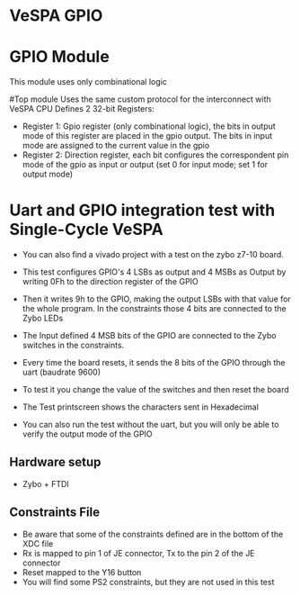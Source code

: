 # VeSPA GPIO

# GPIO Module
This module uses only combinational logic

#Top module
Uses the same custom protocol for the interconnect with VeSPA CPU
Defines 2 32-bit Registers:
- Register 1: Gpio register (only combinational logic), the bits in output mode of this register are placed in the gpio output. The bits in input mode are assigned to the current value in the gpio
- Register 2: Direction register, each bit configures the correspondent pin mode of the gpio as input or output (set 0 for input mode; set 1 for output mode)

# Uart and GPIO integration test with Single-Cycle VeSPA
- You can also find a vivado project with a test on the zybo z7-10 board.


- This test configures GPIO's 4 LSBs as output and 4 MSBs as Output by writing 0Fh to the direction register of the GPIO
- Then it writes 9h to the GPIO, making the output LSBs with that value for the whole program. In the constraints those 4 bits are connected to the Zybo LEDs
- The Input defined 4 MSB bits of the GPIO are connected to the Zybo switches in the constraints.
- Every time the board resets, it sends the 8 bits of the GPIO through the uart (baudrate 9600)
- To test it you change the value of the switches and then reset the board
- The Test printscreen shows the characters sent in Hexadecimal
 - You can also run the test without the uart, but you will only be able to verify the output mode of the GPIO 

## Hardware setup
- Zybo + FTDI

## Constraints File
- Be aware that some of the constraints defined are in the bottom of the XDC file
- Rx is mapped to pin 1 of JE connector, Tx to the pin 2 of the JE connector
- Reset mapped to the Y16 button
- You will find some PS2 constraints, but they are not used in this test


